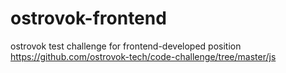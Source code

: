 # ostrovok-frontend
ostrovok test challenge for frontend-developed position https://github.com/ostrovok-tech/code-challenge/tree/master/js
